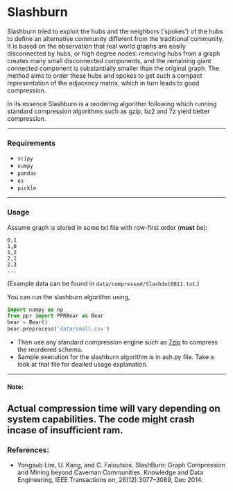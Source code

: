 # Slashburn

Slashburn tried to exploit the hubs and the neighbors (‘spokes’) of the hubs to define an alternative community different from the traditional community. It is based on the observation that real world graphs are easily disconnected by hubs, or high degree nodes: removing hubs from a graph creates many small disconnected components, and the remaining giant connected component is substantially smaller than the original graph. The method aims to order these hubs and spokes to get such a compact representation of the adjacency matrix, which in turn leads to good compression. 

In its essence Slashburn is a reodering algorithm following which running standard compression algorithms such as gzip, bz2 and 7z yield better compression.

---

### Requirements

* `scipy`
* `numpy`
* `pandas`
* `os`
* `pickle`
---

### Usage

Assume graph is stored in some txt file with row-first order (**must** be):
```
0,1
1,0
1,2
2,1
2,3
...
```
(Example data can be found in `data/compressed/Slashdot0811.txt`.)

You can run the slashburn algorithm using,

```python
import numpy as np
from ppr import PPRBear as Bear
bear = Bear()
bear.preprocess('data/small.csv')
```

+ Then use any standard compression engine such as [7zip](https://www.7-zip.org/) to compress the reordered schema.
+ Sample execution for the slashburn algorithm is in ash.py file. Take a look at that file for deailed usage explanation.
---
#### Note:
Actual compression time will vary depending on system capabilities. The code might crash incase of insufficient ram.
---
### References:
+ Yongsub Lim, U. Kang, and C. Faloutsos. SlashBurn: Graph Compression and Mining beyond Caveman Communities. Knowledge and Data Engineering, IEEE Transactions on, 26(12):3077–3089, Dec 2014.
